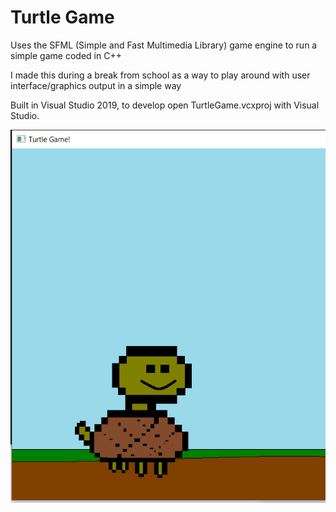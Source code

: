 # Turtle Game

Uses the SFML (Simple and Fast Multimedia Library) game engine to run a simple game coded in C++

I made this during a break from school as a way to play around with user interface/graphics output in a simple way

Built in Visual Studio 2019, to develop open TurtleGame.vcxproj with Visual Studio.

![InGameImage](./ScreenshotVersion1.0.PNG)

